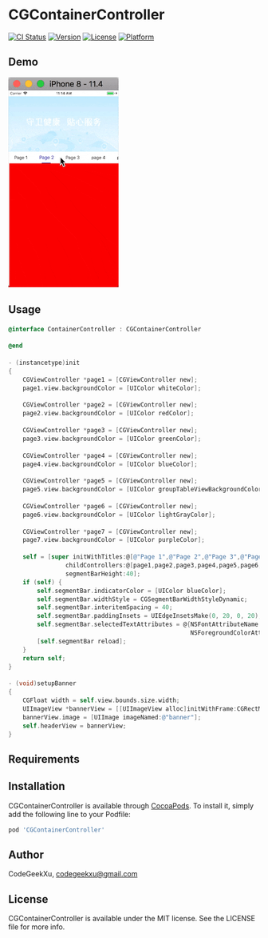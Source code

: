 # CGContainerController

[![CI Status](https://img.shields.io/travis/CodeGeekXu/CGContainerController.svg?style=flat)](https://travis-ci.org/CodeGeekXu/CGContainerController)
[![Version](https://img.shields.io/cocoapods/v/CGContainerController.svg?style=flat)](https://cocoapods.org/pods/CGContainerController)
[![License](https://img.shields.io/cocoapods/l/CGContainerController.svg?style=flat)](https://cocoapods.org/pods/CGContainerController)
[![Platform](https://img.shields.io/cocoapods/p/CGContainerController.svg?style=flat)](https://cocoapods.org/pods/CGContainerController)

## Demo

![gif](https://github.com/CodeGeekXu/CGContainerController/blob/master/Example/CGContainerController/CGContainerController.gif)

## Usage

```objective-c
@interface ContainerController : CGContainerController

@end

- (instancetype)init
{
    CGViewController *page1 = [CGViewController new];
    page1.view.backgroundColor = [UIColor whiteColor];
    
    CGViewController *page2 = [CGViewController new];
    page2.view.backgroundColor = [UIColor redColor];
    
    CGViewController *page3 = [CGViewController new];
    page3.view.backgroundColor = [UIColor greenColor];
    
    CGViewController *page4 = [CGViewController new];
    page4.view.backgroundColor = [UIColor blueColor];
    
    CGViewController *page5 = [CGViewController new];
    page5.view.backgroundColor = [UIColor groupTableViewBackgroundColor];
    
    CGViewController *page6 = [CGViewController new];
    page6.view.backgroundColor = [UIColor lightGrayColor];
    
    CGViewController *page7 = [CGViewController new];
    page7.view.backgroundColor = [UIColor purpleColor];
    
    self = [super initWithTitles:@[@"Page 1",@"Page 2",@"Page 3",@"Page 4",@"Page 5",@"Page 6",@"Page 7"]
                childControllers:@[page1,page2,page3,page4,page5,page6,page7]
                segmentBarHeight:40];
    if (self) {
        self.segmentBar.indicatorColor = [UIColor blueColor];
        self.segmentBar.widthStyle = CGSegmentBarWidthStyleDynamic;
        self.segmentBar.interitemSpacing = 40;
        self.segmentBar.paddingInsets = UIEdgeInsetsMake(0, 20, 0, 20);
        self.segmentBar.selectedTextAttributes = @{NSFontAttributeName:[UIFont systemFontOfSize:16],
                                                   NSForegroundColorAttributeName:[UIColor blueColor]};
        [self.segmentBar reload];
    }
    return self;
}

- (void)setupBanner
{
    CGFloat width = self.view.bounds.size.width;
    UIImageView *bannerView = [[UIImageView alloc]initWithFrame:CGRectMake(0, 0, width, width/2)];
    bannerView.image = [UIImage imageNamed:@"banner"];
    self.headerView = bannerView;
}
```

## Requirements

## Installation

CGContainerController is available through [CocoaPods](https://cocoapods.org). To install
it, simply add the following line to your Podfile:

```ruby
pod 'CGContainerController'
```

## Author

CodeGeekXu, codegeekxu@gmail.com

## License

CGContainerController is available under the MIT license. See the LICENSE file for more info.
